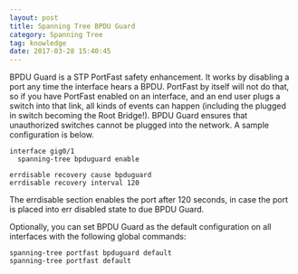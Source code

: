 ```yaml
---
layout: post
title: Spanning Tree BPDU Guard
category: Spanning Tree
tag: knowledge
date: 2017-03-28 15:40:45
---
```

BPDU Guard is a STP PortFast safety enhancement. It works by disabling a port any time the interface hears a BPDU. PortFast by itself will not do that, so if you have PortFast enabled on an interface, and an end user plugs a switch into that link, all kinds of events can happen (including the plugged in switch becoming the Root Bridge!). BPDU Guard ensures that unauthorized switches cannot be plugged into the network. A sample configuration is below.
```
interface gig0/1
  spanning-tree bpduguard enable

errdisable recovery cause bpduguard
errdisable recovery interval 120
```

The errdisable section enables the port after 120 seconds, in case the port is placed into err disabled state to due BPDU Guard.

Optionally, you can set BPDU Guard as the default configuration on all interfaces with the following global commands:
```
spanning-tree portfast bpduguard default
spanning-tree portfast default
```